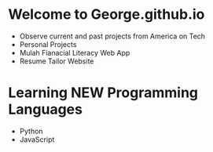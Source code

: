 # Welcome to George.github.io
- Observe current and past projects from America on Tech
- Personal Projects
- Mulah Fianacial Literacy Web App
- Resume Tailor Website

# Learning NEW Programming Languages
- Python
- JavaScript
